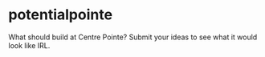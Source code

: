 # potentialpointe
What should build at Centre Pointe? Submit your ideas to see what it would look like IRL.
